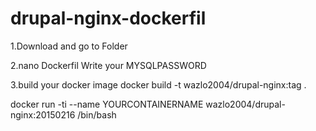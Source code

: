 # drupal-nginx-dockerfil
1.Download and go to Folder

2.nano Dockerfil Write your MYSQLPASSWORD

3.build your docker image
docker build -t wazlo2004/drupal-nginx:tag .

docker run -ti --name YOURCONTAINERNAME wazlo2004/drupal-nginx:20150216 /bin/bash

